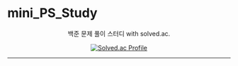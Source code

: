 # mini_PS_Study

<div align=center>
  
백준 문제 풀이 스터디 with solved.ac. <br/>
  
[![Solved.ac Profile](http://mazassumnida.wtf/api/v2/generate_badge?boj=lgeun0905)](https://solved.ac/lgeun0905/)
</div>

* * *
